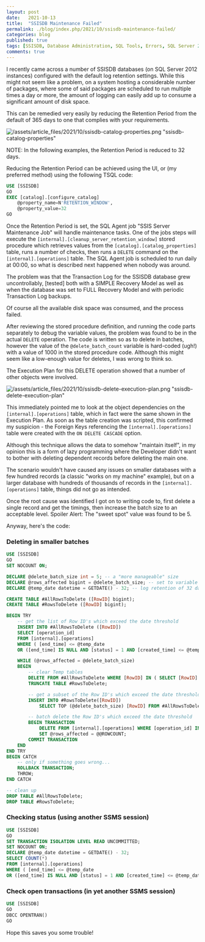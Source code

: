```yaml
---
layout: post
date:   2021-10-13
title:  "SSISDB Maintenance Failed"
permalink: ./blog/index.php/2021/10/ssisdb-maintenance-failed/
categories: blog
published: true
tags: [SSISDB, Database Administration, SQL Tools, Errors, SQL Server 2012]
comments: true
---
```

I recently came across a number of SSISDB databases (on SQL Server 2012 instances) configured with the default log retention settings. While this might not seem like a problem, on a system hosting a considerable number of packages, where some of said packages are scheduled to run multiple times a day or more, the amount of logging can easily add up to consume a significant amount of disk space.

This can be remedied very easily by reducing the Retention Period from the default of 365 days to one that complies with your requirements.

![/assets/article_files/2021/10/ssisdb-catalog-properties.png "ssisdb-catalog-properties"](/assets/article_files/2021/10/ssisdb-catalog-properties.png)

NOTE: In the following examples, the Retention Period is reduced to 32 days.

Reducing the Retention Period can be achieved using the UI, or (my preferred method) using the following TSQL code:

``` sql
USE [SSISDB]
GO
EXEC [catalog].[configure_catalog]
    @property_name=N'RETENTION_WINDOW',
    @property_value=32
GO
```

Once the Retention Period is set, the SQL Agent job "SSIS Server Maintenance Job" will handle maintenance tasks.  One of the jobs steps will execute the `[internal].[cleanup_server_retention_window]` stored procedure which retrieves values from the `[catalog].[catalog_properties]` table, runs a number of checks, then runs a `DELETE` command on the `[internal].[operations]` table.  The SQL Agent job is scheduled to run daily at 00:00, so what is described next happened when nobody was around.

The problem was that the Transaction Log for the SSISDB database grew uncontrollably, [tested] both with a SIMPLE Recovery Model as well as when the database was set to FULL Recovery Model and with periodic Transaction Log backups.

Of course all the available disk space was consumed, and the process failed.

After reviewing the stored procedure definition, and running the code parts separately to debug the variable values, the problem was found to be in the actual `DELETE` operation.  The code is written so as to delete in batches, however the value of the `@delete_batch_count` variable is hard-coded (ugh!) with a value of 1000 in the stored procedure code.  Although this might seem like a low-enough value for deletes, I was wrong to think so.

The Execution Plan for this DELETE operation showed that a number of other objects were involved.

![/assets/article_files/2021/10/ssisdb-delete-execution-plan.png "ssisdb-delete-execution-plan"](/assets/article_files/2021/10/ssisdb-delete-execution-plan.png)

This immediately pointed me to look at the object dependencies on the `[internal].[operations]` table, which in fact were the same shown in the Execution Plan. As soon as the table creation was scripted, this confirmed my suspicion - the Foreign Keys referencing the `[internal].[operations]` table were created with the `ON DELETE CASCADE` option.

Although this technique allows the data to somehow "maintain itself", in my opinion this is a form of lazy programming where the Developer didn't want to bother with deleting dependent records before deleting the main one.

The scenario wouldn't have caused any issues on smaller databases with a few hundred records (a classic "works on my machine" example), but on a larger database with hundreds of thousands of records in the `[internal].[operations]` table, things did not go as intended.

Once the root cause was identified I got on to writing code to, first delete a single record and get the timings, then increase the batch size to an acceptable level. Spoiler Alert: The "sweet spot" value was found to be 5.

Anyway, here's the code:

### Deleting in smaller batches

``` sql
USE [SSISDB]
GO
SET NOCOUNT ON;

DECLARE @delete_batch_size int = 5; -- a "more manageable" size
DECLARE @rows_affected bigint = @delete_batch_size; -- set to variable value to initialize
DECLARE @temp_date datetime = GETDATE() - 32; -- log retention of 32 days

CREATE TABLE #AllRowsToDelete ([RowID] bigint);
CREATE TABLE #RowsToDelete ([RowID] bigint);

BEGIN TRY
    -- get the list of Row ID's which exceed the date threshold
    INSERT INTO #AllRowsToDelete ([RowID])
    SELECT [operation_id]
    FROM [internal].[operations]
    WHERE ( [end_time] <= @temp_date
    OR ([end_time] IS NULL AND [status] = 1 AND [created_time] <= @temp_date ))

    WHILE (@rows_affected = @delete_batch_size)
    BEGIN
        -- clear Temp tables
        DELETE FROM #AllRowsToDelete WHERE [RowID] IN ( SELECT [RowID] FROM #RowsToDelete );
        TRUNCATE TABLE #RowsToDelete;

        -- get a subset of the Row ID's which exceed the date threshold
        INSERT INTO #RowsToDelete([RowID])
            SELECT TOP (@delete_batch_size) [RowID] FROM #AllRowsToDelete;

        -- batch delete the Row ID's which exceed the date threshold
        BEGIN TRANSACTION
            DELETE FROM [internal].[operations] WHERE [operation_id] IN ( SELECT [RowID] FROM #RowsToDelete );
            SET @rows_affected = @@ROWCOUNT;
        COMMIT TRANSACTION
    END
END TRY
BEGIN CATCH
    -- only if something goes wrong...
    ROLLBACK TRANSACTION;
    THROW;
END CATCH

-- clean up
DROP TABLE #AllRowsToDelete;
DROP TABLE #RowsToDelete;
```

### Checking status (using another SSMS session)

``` sql
USE [SSISDB]
GO
SET TRANSACTION ISOLATION LEVEL READ UNCOMMITTED;
SET NOCOUNT ON;
DECLARE @temp_date datetime = GETDATE() - 32;
SELECT COUNT(*)
FROM [internal].[operations]
WHERE ( [end_time] <= @temp_date
OR ([end_time] IS NULL AND [status] = 1 AND [created_time] <= @temp_date ));
```

### Check open transactions (in yet another SSMS session)

``` sql
USE [SSISDB]
GO
DBCC OPENTRAN()
GO
```

Hope this saves you some trouble!
